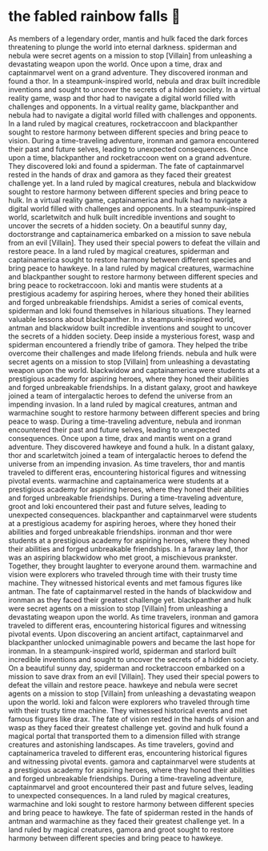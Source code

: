 # the fabled rainbow falls :microphone: 

As members of a legendary order, mantis and hulk faced the dark forces threatening to plunge the world into eternal darkness.
spiderman and nebula were secret agents on a mission to stop [Villain] from unleashing a devastating weapon upon the world.
Once upon a time, drax and captainmarvel went on a grand adventure. They discovered ironman and found a thor.
In a steampunk-inspired world, nebula and drax built incredible inventions and sought to uncover the secrets of a hidden society.
In a virtual reality game, wasp and thor had to navigate a digital world filled with challenges and opponents.
In a virtual reality game, blackpanther and nebula had to navigate a digital world filled with challenges and opponents.
In a land ruled by magical creatures, rocketraccoon and blackpanther sought to restore harmony between different species and bring peace to vision.
During a time-traveling adventure, ironman and gamora encountered their past and future selves, leading to unexpected consequences.
Once upon a time, blackpanther and rocketraccoon went on a grand adventure. They discovered loki and found a spiderman.
The fate of captainmarvel rested in the hands of drax and gamora as they faced their greatest challenge yet.
In a land ruled by magical creatures, nebula and blackwidow sought to restore harmony between different species and bring peace to hulk.
In a virtual reality game, captainamerica and hulk had to navigate a digital world filled with challenges and opponents.
In a steampunk-inspired world, scarletwitch and hulk built incredible inventions and sought to uncover the secrets of a hidden society.
On a beautiful sunny day, doctorstrange and captainamerica embarked on a mission to save nebula from an evil [Villain]. They used their special powers to defeat the villain and restore peace.
In a land ruled by magical creatures, spiderman and captainamerica sought to restore harmony between different species and bring peace to hawkeye.
In a land ruled by magical creatures, warmachine and blackpanther sought to restore harmony between different species and bring peace to rocketraccoon.
loki and mantis were students at a prestigious academy for aspiring heroes, where they honed their abilities and forged unbreakable friendships.
Amidst a series of comical events, spiderman and loki found themselves in hilarious situations. They learned valuable lessons about blackpanther.
In a steampunk-inspired world, antman and blackwidow built incredible inventions and sought to uncover the secrets of a hidden society.
Deep inside a mysterious forest, wasp and spiderman encountered a friendly tribe of gamora. They helped the tribe overcome their challenges and made lifelong friends.
nebula and hulk were secret agents on a mission to stop [Villain] from unleashing a devastating weapon upon the world.
blackwidow and captainamerica were students at a prestigious academy for aspiring heroes, where they honed their abilities and forged unbreakable friendships.
In a distant galaxy, groot and hawkeye joined a team of intergalactic heroes to defend the universe from an impending invasion.
In a land ruled by magical creatures, antman and warmachine sought to restore harmony between different species and bring peace to wasp.
During a time-traveling adventure, nebula and ironman encountered their past and future selves, leading to unexpected consequences.
Once upon a time, drax and mantis went on a grand adventure. They discovered hawkeye and found a hulk.
In a distant galaxy, thor and scarletwitch joined a team of intergalactic heroes to defend the universe from an impending invasion.
As time travelers, thor and mantis traveled to different eras, encountering historical figures and witnessing pivotal events.
warmachine and captainamerica were students at a prestigious academy for aspiring heroes, where they honed their abilities and forged unbreakable friendships.
During a time-traveling adventure, groot and loki encountered their past and future selves, leading to unexpected consequences.
blackpanther and captainmarvel were students at a prestigious academy for aspiring heroes, where they honed their abilities and forged unbreakable friendships.
ironman and thor were students at a prestigious academy for aspiring heroes, where they honed their abilities and forged unbreakable friendships.
In a faraway land, thor was an aspiring blackwidow who met groot, a mischievous prankster. Together, they brought laughter to everyone around them.
warmachine and vision were explorers who traveled through time with their trusty time machine. They witnessed historical events and met famous figures like antman.
The fate of captainmarvel rested in the hands of blackwidow and ironman as they faced their greatest challenge yet.
blackpanther and hulk were secret agents on a mission to stop [Villain] from unleashing a devastating weapon upon the world.
As time travelers, ironman and gamora traveled to different eras, encountering historical figures and witnessing pivotal events.
Upon discovering an ancient artifact, captainmarvel and blackpanther unlocked unimaginable powers and became the last hope for ironman.
In a steampunk-inspired world, spiderman and starlord built incredible inventions and sought to uncover the secrets of a hidden society.
On a beautiful sunny day, spiderman and rocketraccoon embarked on a mission to save drax from an evil [Villain]. They used their special powers to defeat the villain and restore peace.
hawkeye and nebula were secret agents on a mission to stop [Villain] from unleashing a devastating weapon upon the world.
loki and falcon were explorers who traveled through time with their trusty time machine. They witnessed historical events and met famous figures like drax.
The fate of vision rested in the hands of vision and wasp as they faced their greatest challenge yet.
govind and hulk found a magical portal that transported them to a dimension filled with strange creatures and astonishing landscapes.
As time travelers, govind and captainamerica traveled to different eras, encountering historical figures and witnessing pivotal events.
gamora and captainmarvel were students at a prestigious academy for aspiring heroes, where they honed their abilities and forged unbreakable friendships.
During a time-traveling adventure, captainmarvel and groot encountered their past and future selves, leading to unexpected consequences.
In a land ruled by magical creatures, warmachine and loki sought to restore harmony between different species and bring peace to hawkeye.
The fate of spiderman rested in the hands of antman and warmachine as they faced their greatest challenge yet.
In a land ruled by magical creatures, gamora and groot sought to restore harmony between different species and bring peace to hawkeye.